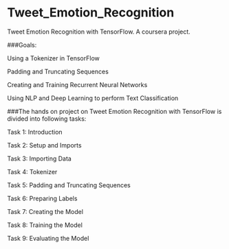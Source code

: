 # Tweet_Emotion_Recognition

Tweet Emotion Recognition with TensorFlow. A coursera project.


###Goals:

Using a Tokenizer in TensorFlow

Padding and Truncating Sequences

Creating and Training Recurrent Neural Networks

Using NLP and Deep Learning to perform Text Classification


###The hands on project on Tweet Emotion Recognition with TensorFlow is divided into following tasks:

Task 1: Introduction

Task 2: Setup and Imports

Task 3: Importing Data

Task 4: Tokenizer

Task 5: Padding and Truncating Sequences

Task 6: Preparing Labels

Task 7: Creating the Model

Task 8: Training the Model

Task 9: Evaluating the Model

